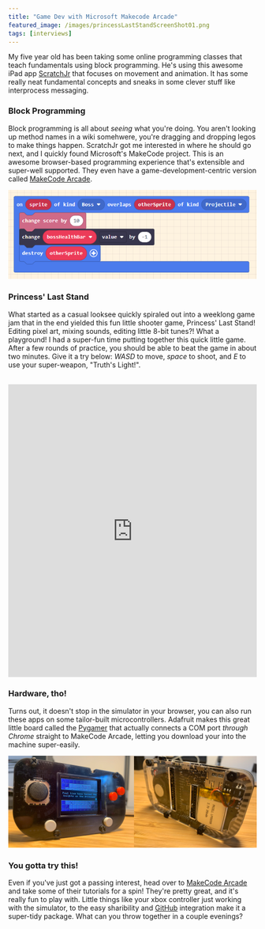 ```yaml
---
title: "Game Dev with Microsoft Makecode Arcade"
featured_image: /images/princessLastStandScreenShot01.png
tags: [interviews]
---
```


My five year old has been taking some online programming classes that teach fundamentals using block programming. He's using this awesome iPad app [ScratchJr](https://apps.apple.com/us/app/scratchjr/id895485086) that focuses on movement and animation. It has some really neat fundamental concepts and sneaks in some clever stuff like interprocess messaging. 

<!--more-->

### Block Programming
Block programming is all about _seeing_ what you're doing. You aren't looking up method names in a wiki somehwere, you're dragging and dropping legos to make things happen. ScratchJr got me interested in where he should go next, and I quickly found Microsoft's MakeCode project. This is an awesome browser-based programming experience that's extensible and super-well supported. They even have a game-development-centric version called [MakeCode Arcade](https://arcade.makecode.com/). 

![Block programming example](/images/princessLastStandBlockExample.png)

### Princess' Last Stand
What started as a casual looksee quickly spiraled out into a weeklong game jam that in the end yielded this fun little shooter game, Princess' Last Stand! Editing pixel art, mixing sounds, editing little 8-bit tunes?! What a playground! I had a super-fun time putting together this quick little game. After a few rounds of practice, you should be able to beat the game in about two minutes. Give it a try below: *WASD* to move, *space* to shoot, and *E* to use your super-weapon, "Truth's Light!".
<br /><br />

<div style="position:relative;height:0;padding-bottom:117.6%;overflow:hidden;"><iframe style="position:absolute;top:0;left:0;width:100%;height:100%;" src="https://arcade.makecode.com/---run?id=_PHvbrtU1K5bU" allowfullscreen="allowfullscreen" sandbox="allow-popups allow-forms allow-scripts allow-same-origin" frameborder="0"></iframe></div>

### Hardware, tho!
Turns out, it doesn't stop in the simulator in your browser, you can also run these apps on some tailor-built microcontrollers. Adafruit makes this great little board called the [Pygamer](https://www.adafruit.com/product/4242) that actually connects a COM port _through Chrome_ straight to MakeCode Arcade, letting you download your into the machine super-easily.


![Pygamer running MakeCode Arcade](/images/pygamer.png)

### You gotta try this!
Even if you've just got a passing interest, head over to [MakeCode Arcade](https://arcade.makecode.com/) and take some of their tutorials for a spin! They're pretty great, and it's really fun to play with. Little things like your xbox controller just working with the simulator, to the easy sharibility and [GitHub](https://github.com/ehippy/princesslaststand) integration make it a super-tidy package. What can you throw together in a couple evenings?